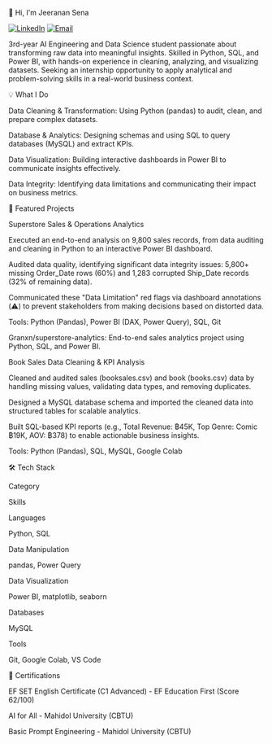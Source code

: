 👋 Hi, I'm Jeeranan Sena

[![LinkedIn](https://img.shields.io/badge/LinkedIn-blue?logo=linkedin)](https://www.linkedin.com/in/jeeranun-sena/)
[![Email](https://img.shields.io/badge/Email-D14836?style=flat&logo=gmail&logoColor=white)](mailto:granxn1234@gmail.com)


3rd-year AI Engineering and Data Science student passionate about transforming raw data into meaningful insights. Skilled in Python, SQL, and Power BI, with hands-on experience in cleaning, analyzing, and visualizing datasets. Seeking an internship opportunity to apply analytical and problem-solving skills in a real-world business context.

💡 What I Do

Data Cleaning & Transformation: Using Python (pandas) to audit, clean, and prepare complex datasets.

Database & Analytics: Designing schemas and using SQL to query databases (MySQL) and extract KPIs.

Data Visualization: Building interactive dashboards in Power BI to communicate insights effectively.

Data Integrity: Identifying data limitations and communicating their impact on business metrics.

🚀 Featured Projects

Superstore Sales & Operations Analytics

Executed an end-to-end analysis on 9,800 sales records, from data auditing and cleaning in Python to an interactive Power BI dashboard.

Audited data quality, identifying significant data integrity issues: 5,800+ missing Order_Date rows (60%) and 1,283 corrupted Ship_Date records (32% of remaining data).

Communicated these "Data Limitation" red flags via dashboard annotations (⚠️) to prevent stakeholders from making decisions based on distorted data.

Tools: Python (Pandas), Power BI (DAX, Power Query), SQL, Git

Granxn/superstore-analytics: End-to-end sales analytics project using Python, SQL, and Power BI.

Book Sales Data Cleaning & KPI Analysis

Cleaned and audited sales (booksales.csv) and book (books.csv) data by handling missing values, validating data types, and removing duplicates.

Designed a MySQL database schema and imported the cleaned data into structured tables for scalable analytics.

Built SQL-based KPI reports (e.g., Total Revenue: ฿45K, Top Genre: Comic ฿19K, AOV: ฿378) to enable actionable business insights.

Tools: Python (Pandas), SQL, MySQL, Google Colab

🛠️ Tech Stack

Category

Skills

Languages

Python, SQL

Data Manipulation

pandas, Power Query

Data Visualization

Power BI, matplotlib, seaborn

Databases

MySQL

Tools

Git, Google Colab, VS Code

🏅 Certifications

EF SET English Certificate (C1 Advanced) - EF Education First (Score 62/100)

AI for All - Mahidol University (CBTU)

Basic Prompt Engineering - Mahidol University (CBTU)
